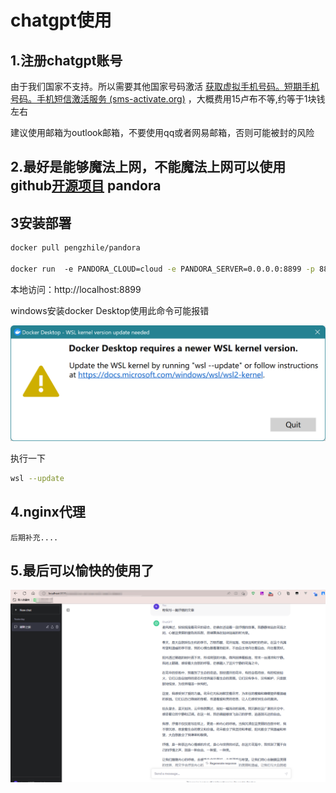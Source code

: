 # chatgpt使用

## 1.注册chatgpt账号

由于我们国家不支持。所以需要其他国家号码激活 [获取虚拟手机号码。短期手机号码。手机短信激活服务 (sms-activate.org)](https://sms-activate.org/getNumber) ，大概费用15卢布不等,约等于1块钱左右

建议使用邮箱为outlook邮箱，不要使用qq或者网易邮箱，否则可能被封的风险



## 2.最好是能够魔法上网，不能魔法上网可以使用github[开源项目](https://github.com/pengzhile/pandora) pandora 

## 3安装部署

```sh
docker pull pengzhile/pandora 

docker run  -e PANDORA_CLOUD=cloud -e PANDORA_SERVER=0.0.0.0:8899 -p 8899:8899 -d pengzhile/pandora 
```

本地访问：http://localhost:8899

windows安装docker Desktop使用此命令可能报错

![](../../pic/Docker_Desktop.png)

执行一下

```sh
wsl --update
```

## 4.nginx代理

```
后期补充....
```

## 5.最后可以愉快的使用了

![](../../pic/chatgpt使用图.png)
